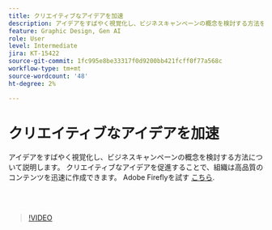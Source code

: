```yaml
---
title: クリエイティブなアイデアを加速
description: アイデアをすばやく視覚化し、ビジネスキャンペーンの概念を検討する方法を説明します
feature: Graphic Design, Gen AI
role: User
level: Intermediate
jira: KT-15422
source-git-commit: 1fc995e8be33317f0d9200bb421fcff0f77a568c
workflow-type: tm+mt
source-wordcount: '48'
ht-degree: 2%

---
```


# クリエイティブなアイデアを加速

アイデアをすばやく視覚化し、ビジネスキャンペーンの概念を検討する方法について説明します。 クリエイティブなアイデアを促進することで、組織は高品質のコンテンツを迅速に作成できます。 Adobe Fireflyを試す [こちら](https://firefly.adobe.com/).

<br> 

>[!VIDEO](https://video.tv.adobe.com/v/3428827?quality=12&learn=on&hidetitle=true)
